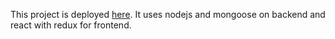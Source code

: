 This project is deployed [here](http://booksharingclub.herokuapp.com).
It uses nodejs and mongoose on backend and react with redux for frontend.